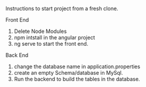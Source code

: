Instructions to start project from a fresh clone.

Front End

1. Delete Node Modules
2. npm intstall in the angular project
3. ng serve to start the front end.

Back End

1. change the database name in application.properties
2. create an empty Schema/database in MySql.
3. Run the backend to build the tables in the database.

